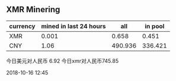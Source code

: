## XMR Minering

|currency|mined in last 24 hours|all|in pool|
|---|---|---|---|
|XMR|0.001|0.658|0.451|
|CNY|1.06|490.936|336.421|

今日美元对人民币 6.92	今日xmr对人民币745.85


2018-10-16 12:45